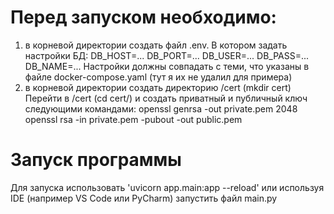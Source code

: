 # Перед запуском необходимо:
 1) в корневой директории создать файл .env. В котором задать настройки БД:
    DB_HOST=...
    DB_PORT=...
    DB_USER=...
    DB_PASS=...
    DB_NAME=...
    Настройки должны совпадать с теми, что указаны в файле docker-compose.yaml (тут я их не удалил для примера)
 2) в корневой директории создать директорию /cert (mkdir cert)
    Перейти в /cert (cd cert/) и создать приватный и публичный ключ следующими командами:
        openssl genrsa -out private.pem 2048
        openssl rsa -in private.pem -pubout -out public.pem

# Запуск программы
Для запуска использовать 'uvicorn app.main:app --reload' или используя IDE (например VS Code или PyCharm) запустить файл main.py
